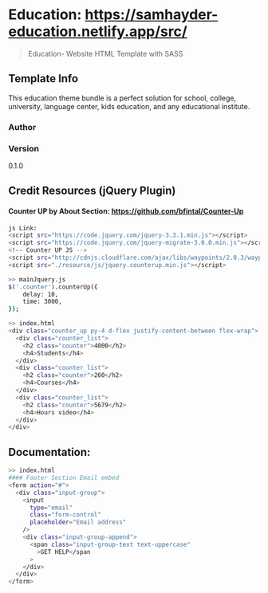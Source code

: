 # Education: https://samhayder-education.netlify.app/src/

> Education- Website HTML Template with SASS

## Template Info

This education theme bundle is a perfect solution for school, college, university, language center, kids education, and any educational institute.

### Author

### Version

0.1.0

## Credit Resources (jQuery Plugin)

#### Counter UP by About Section: https://github.com/bfintal/Counter-Up

```bash
js Link:
<script src="https://code.jquery.com/jquery-3.3.1.min.js"></script>
<script src="https://code.jquery.com/jquery-migrate-3.0.0.min.js"></script>
<!-- Counter UP JS -->
<script src="http://cdnjs.cloudflare.com/ajax/libs/waypoints/2.0.3/waypoints.min.js"></script>
<script src="./resource/js/jquery.counterup.min.js"></script>

>> mainJquery.js
$('.counter').counterUp({
    delay: 10,
    time: 3000,
});

>> index.html
<div class="counter_up py-4 d-flex justify-content-between flex-wrap">
  <div class="counter_list">
    <h2 class="counter">4000</h2>
    <h4>Students</h4>
  </div>
  <div class="counter_list">
    <h2 class="counter">260</h2>
    <h4>Courses</h4>
  </div>
  <div class="counter_list">
    <h2 class="counter">5679</h2>
    <h4>Hours video</h4>
  </div>
</div>
```

## Documentation:

```bash
>> index.html
#### Footer Section Email embed
<form action="#">
  <div class="input-group">
    <input
      type="email"
      class="form-control"
      placeholder="Email address"
    />
    <div class="input-group-append">
      <span class="input-group-text text-uppercase"
        >GET HELP</span
      >
    </div>
  </div>
</form>

```
